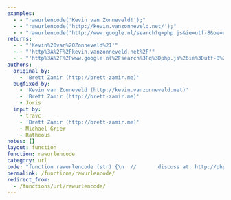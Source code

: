 ```yaml
---
examples:
  - - "rawurlencode('Kevin van Zonneveld!');"
  - - "rawurlencode('http://kevin.vanzonneveld.net/');"
  - - "rawurlencode('http://www.google.nl/search?q=php.js&ie=utf-8&oe=utf-8&aq=t&rls=com.ubuntu:en-US:unofficial&client=firefox-a');"
returns:
  - - "'Kevin%20van%20Zonneveld%21'"
  - - "'http%3A%2F%2Fkevin.vanzonneveld.net%2F'"
  - - "'http%3A%2F%2Fwww.google.nl%2Fsearch%3Fq%3Dphp.js%26ie%3Dutf-8%26oe%3Dutf-8%26aq%3Dt%26rls%3Dcom.ubuntu%3Aen-US%3Aunofficial%26client%3Dfirefox-a'"
authors:
  original by:
    - 'Brett Zamir (http://brett-zamir.me)'
  bugfixed by:
    - 'Kevin van Zonneveld (http://kevin.vanzonneveld.net)'
    - 'Brett Zamir (http://brett-zamir.me)'
    - Joris
  input by:
    - travc
    - 'Brett Zamir (http://brett-zamir.me)'
    - Michael Grier
    - Ratheous
notes: []
layout: function
function: rawurlencode
category: url
code: "function rawurlencode (str) {\n  //       discuss at: http://phpjs.org/functions/rawurlencode/\n  //      original by: Brett Zamir (http://brett-zamir.me)\n  //         input by: travc\n  //         input by: Brett Zamir (http://brett-zamir.me)\n  //         input by: Michael Grier\n  //         input by: Ratheous\n  //      bugfixed by: Kevin van Zonneveld (http://kevin.vanzonneveld.net)\n  //      bugfixed by: Brett Zamir (http://brett-zamir.me)\n  //      bugfixed by: Joris\n  // reimplemented by: Brett Zamir (http://brett-zamir.me)\n  // reimplemented by: Brett Zamir (http://brett-zamir.me)\n  //             note: This reflects PHP 5.3/6.0+ behavior\n  //             note: Please be aware that this function expects to encode into UTF-8 encoded strings, as found on\n  //             note: pages served as UTF-8\n  //        example 1: rawurlencode('Kevin van Zonneveld!');\n  //        returns 1: 'Kevin%20van%20Zonneveld%21'\n  //        example 2: rawurlencode('http://kevin.vanzonneveld.net/');\n  //        returns 2: 'http%3A%2F%2Fkevin.vanzonneveld.net%2F'\n  //        example 3: rawurlencode('http://www.google.nl/search?q=php.js&ie=utf-8&oe=utf-8&aq=t&rls=com.ubuntu:en-US:unofficial&client=firefox-a');\n  //        returns 3: 'http%3A%2F%2Fwww.google.nl%2Fsearch%3Fq%3Dphp.js%26ie%3Dutf-8%26oe%3Dutf-8%26aq%3Dt%26rls%3Dcom.ubuntu%3Aen-US%3Aunofficial%26client%3Dfirefox-a'\n\n  str = (str + '')\n    .toString()\n\n  // Tilde should be allowed unescaped in future versions of PHP (as reflected below), but if you want to reflect current\n  // PHP behavior, you would need to add \".replace(/~/g, '%7E');\" to the following.\n  return encodeURIComponent(str)\n    .replace(/!/g, '%21')\n    .replace(/'/g, '%27')\n    .replace(/\\(/g, '%28')\n    .\n  replace(/\\)/g, '%29')\n    .replace(/\\*/g, '%2A')\n}\n"
permalink: /functions/rawurlencode/
redirect_from:
  - /functions/url/rawurlencode/
---
```


<!-- WARNING! This file is auto generated by `npm run web:inject`, do not edit by hand -->
